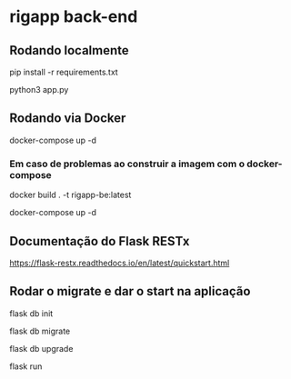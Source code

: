 # rigapp back-end

## Rodando localmente

pip install -r requirements.txt

python3 app.py

## Rodando via Docker

docker-compose up -d

### Em caso de problemas ao construir a imagem com o docker-compose

docker build . -t rigapp-be:latest

docker-compose up -d

## Documentação do Flask RESTx

https://flask-restx.readthedocs.io/en/latest/quickstart.html

## Rodar o migrate e dar o start na aplicação

flask db init

flask db migrate

flask db upgrade

flask run